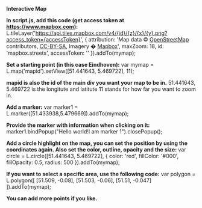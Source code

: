 <b>Interactive Map

In script.js, add this code (get access token at https://www.mapbox.com):</b>
L.tileLayer('https://api.tiles.mapbox.com/v4/{id}/{z}/{x}/{y}.png?access_token={accessToken}', {
    attribution: 'Map data &copy; <a href="https://www.openstreetmap.org/">OpenStreetMap</a> contributors, <a href="https://creativecommons.org/licenses/by-sa/2.0/">CC-BY-SA</a>, Imagery � <a href="https://www.mapbox.com/">Mapbox</a>',
    maxZoom: 18,
    id: 'mapbox.streets',
    accessToken: ''
}).addTo(mymap);

<b>Set a starting point (in this case Eindhoven):</b>
var mymap = L.map('mapid').setView([51.441643, 5.469722], 11);

<b>mapid is also the id of the main div you want your map to be in.</b>
51.441643, 5.469722 is the longitute and latitute
11 stands for how far you want to zoom in.

<b>Add a marker:</b>
var marker1 = L.marker([51.433938,5.479669]).addTo(mymap);

<b>Provide the marker with information when clicking on it:</b>
marker1.bindPopup("Hello world!I am marker 1").closePopup();

<b>Add a circle highlight on the map, you can set the position by using the coordinates again. Also set the color, outline, opacity and the size:</b>
var circle = L.circle([51.441643, 5.469722], {
    color: 'red',
    fillColor: '#000',
    fillOpacity: 0.5,
    radius: 500
}).addTo(mymap);

<b>If you want to select a specific area, use the following code:</b>
 var polygon = L.polygon([
    [51.509, -0.08],
    [51.503, -0.06],
    [51.51, -0.047]
 ]).addTo(mymap);

<b>You can add more points if you like.</b>
